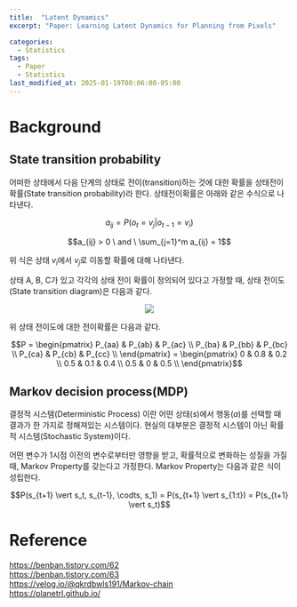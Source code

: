 ```yaml
---
title:  "Latent Dynamics"
excerpt: "Paper: Learning Latent Dynamics for Planning from Pixels"

categories:
  - Statistics
tags:
  - Paper
  - Statistics
last_modified_at: 2025-01-19T08:06:00-05:00
---
```


# Background

## State transition probability
어떠한 상태에서 다음 단계의 상태로 전이(transition)하는 것에 대한 확률을 상태전이확률(State transition probability)라 한다. 
상태전이확률은 아래와 같은 수식으로 나타낸다. 

$$a_{ij} = P(o_t = v_j \vert o_{t-1} = v_i)$$

$$a_{ij} > 0 \ and \ \sum_{j=1}^m a_{ij} = 1$$

위 식은 상태 $v_i$에서 $v_j$로 이동할 확률에 대해 나타낸다. 

상태 A, B, C가 있고 각각의 상태 전이 확률이 정의되어 있다고 가정할 때, 상태 전이도(State transition diagram)은 다음과 같다. 

<p align="center"><img src="https://github.com/user-attachments/assets/754d2f27-bc3a-48e0-a4ef-a12086ab5e52"></p>

위 상태 전이도에 대한 전이확률은 다음과 같다. 

$$P = 
\begin{pmatrix}
P_{aa} & P_{ab} & P_{ac} \\  
P_{ba} & P_{bb} & P_{bc} \\  
P_{ca} & P_{cb} & P_{cc} \\  
\end{pmatrix} = 
\begin{pmatrix}
0 & 0.8 & 0.2 \\  
0.5 & 0.1 & 0.4 \\  
0.5 & 0 & 0.5 \\  
\end{pmatrix}$$


## Markov decision process(MDP)

결정적 시스템(Deterministic Process) 이란 어떤 상태($s$)에서 행동($a$)를 선택할 때 결과가 한 가지로 정해져있는 시스템이다. 
현실의 대부분은 결정적 시스템이 아닌 확률적 시스템(Stochastic System)이다. 

어떤 변수가 1시점 이전의 변수로부터만 영향을 받고, 확률적으로 변화하는 성질을 가질 때, Markov Property를 갖는다고 가정한다. 
Markov Property는 다음과 같은 식이 성립한다. 

$$P(s_{t+1} \vert s_t, s_{t-1}, \codts, s_1) = P(s_{t+1} \vert s_{1:t}) = P(s_{t+1} \vert s_t)$$



# Reference 
https://benban.tistory.com/62     
https://benban.tistory.com/63   
https://velog.io/@qkrdbwls191/Markov-chain      
https://planetrl.github.io/  
